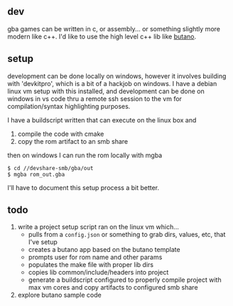 ## dev

gba games can be written in c, or assembly... or something slightly more modern like c++. I'd like to use the high level c++ lib like [butano](https://github.com/GValiente/butano).

## setup
development can be done locally on windows, however it involves building with 'devkitpro', which is a bit of a hackjob on windows. I have a debian linux vm setup with this installed, and development can be done on windows in vs code thru a remote ssh session to the vm for compilation/syntax highlighting purposes.

I have a buildscript written that can execute on the linux box and
1) compile the code with cmake
2) copy the rom artifact to an smb share

then on windows I can run the rom locally with mgba
```
$ cd //devshare-smb/gba/out
$ mgba rom_out.gba
```

I'll have to document this setup process a bit better.

## todo
1) write a project setup script ran on the linux vm which...
    - pulls from a `config.json` or something to grab dirs, values, etc, that I've setup
    - creates a butano app based on the butano template
    - prompts user for rom name and other params
    - populates the make file with proper lib dirs
    - copies lib common/include/headers into project
    - generate a buildscript configured to properly compile project with max vm cores and copy artifacts to configured smb share
2) explore butano sample code
